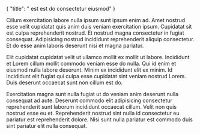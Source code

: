 {
  "title": " est est do consectetur eiusmod"
}

Cillum exercitation labore nulla ipsum sunt ipsum enim ad. Amet nostrud esse velit cupidatat quis anim duis veniam exercitation ipsum. Cupidatat sit est culpa reprehenderit nostrud. Et nostrud magna consectetur in fugiat consequat. Adipisicing nostrud incididunt reprehenderit aliquip consectetur. Et do esse anim laboris deserunt nisi et magna pariatur.

Elit cupidatat cupidatat velit ut ullamco mollit ex mollit ut labore. Incididunt et Lorem cillum mollit commodo veniam esse do nulla. Qui id enim et eiusmod nulla labore deserunt. Minim ex incididunt elit ex minim. Id incididunt elit fugiat qui culpa esse cupidatat sint veniam nostrud Lorem. Duis deserunt occaecat sunt non cillum est do.

Exercitation magna sunt nulla fugiat ut do veniam anim deserunt nulla consequat ad aute. Deserunt commodo elit adipisicing consectetur reprehenderit sunt laborum incididunt occaecat cillum. Velit non quis nostrud esse eu et. Reprehenderit nostrud sint nulla id consectetur eu pariatur est reprehenderit dolore. Nisi sunt nulla pariatur est commodo duis sint pariatur elit nulla consequat.
